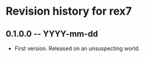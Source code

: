 # Revision history for rex7

## 0.1.0.0 -- YYYY-mm-dd

* First version. Released on an unsuspecting world.
